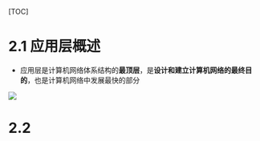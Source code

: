 [TOC]

# 2.1 应用层概述

* 应用层是计算机网络体系结构的**最顶层**，是**设计和建立计算机网络的最终目的**，也是计算机网络中发展最快的部分
  
![](images/2022-07-28-15-40-56.png)

# 2.2